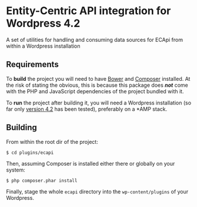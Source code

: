 # Entity-Centric API integration for Wordpress 4.2

A set of utilities for handling and consuming data sources for ECApi from within a Wordpress installation

## Requirements

To __build__ the project you will need to have [Bower](http://bower.io) and [Composer](http://getcomposer.org) installed. At the risk of stating the obvious, this is because this package does ___not___ come with the PHP and JavaScript dependencies of the project bundled with it.

To __run__ the project after building it, you will need a Wordpress installation (so far only [version 4.2](https://codex.wordpress.org/Version_4.2) has been tested), preferably on a *AMP stack.

## Building
From within the root dir of the project:

    $ cd plugins/ecapi

Then, assuming Composer is installed either there or globally on your system:

    $ php composer.phar install

Finally, stage the whole `ecapi` directory into the `wp-content/plugins` of your Wordpress.
